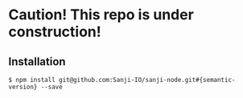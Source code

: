# Caution! This repo is under construction!

## Installation

    $ npm install git@github.com:Sanji-IO/sanji-node.git#{semantic-version} --save
